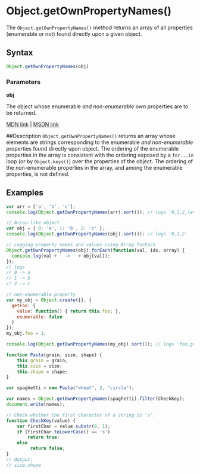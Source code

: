 # Object.getOwnPropertyNames()
The `Object.getOwnPropertyNames()` method returns an array of all properties (enumerable or not) found directly upon a given object.

## Syntax
```js
Object.getOwnPropertyNames(obj)
```

### Parameters

**obj**

The object whose enumerable *and non-enumerable* own properties are to be returned.

[MDN link](https://developer.mozilla.org/en-US/docs/Web/JavaScript/Reference/Global_Objects/Object/getOwnPropertyNames) | [MSDN link](https://msdn.microsoft.com/en-us/LIBRary/ff688126%28v=vs.94%29.aspx)

##Description
`Object.getOwnPropertyNames()` returns an array whose elements are strings corresponding to the enumerable *and non-enumerable* properties found directly upon object. The ordering of the enumerable properties in the array is consistent with the ordering exposed by a `for...in` loop (or by `Object.keys()`) over the properties of the object. The ordering of the non-enumerable properties in the array, and among the enumerable properties, is not defined.

## Examples

```js
var arr = ['a', 'b', 'c'];
console.log(Object.getOwnPropertyNames(arr).sort()); // logs '0,1,2,length'

// Array-like object
var obj = { 0: 'a', 1: 'b', 2: 'c' };
console.log(Object.getOwnPropertyNames(obj).sort()); // logs '0,1,2'

// Logging property names and values using Array.forEach
Object.getOwnPropertyNames(obj).forEach(function(val, idx, array) {
  console.log(val + ' -> ' + obj[val]);
});
// logs
// 0 -> a
// 1 -> b
// 2 -> c

// non-enumerable property
var my_obj = Object.create({}, {
  getFoo: {
    value: function() { return this.foo; },
    enumerable: false
  }
});
my_obj.foo = 1;

console.log(Object.getOwnPropertyNames(my_obj).sort()); // logs 'foo,getFoo'
```

```js
function Pasta(grain, size, shape) {
    this.grain = grain; 
    this.size = size; 
    this.shape = shape; 
}

var spaghetti = new Pasta("wheat", 2, "circle");

var names = Object.getOwnPropertyNames(spaghetti).filter(CheckKey);
document.write(names); 

// Check whether the first character of a string is 's'. 
function CheckKey(value) {
    var firstChar = value.substr(0, 1); 
    if (firstChar.toLowerCase() == 's')
        return true; 
    else
         return false; 
}
// Output:
// size,shape
```
